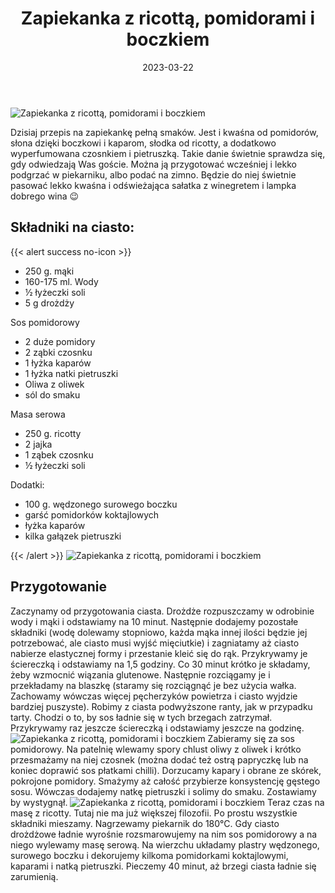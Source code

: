 ﻿---
title: "Zapiekanka z ricottą, pomidorami i boczkiem"
date: 2023-03-22
gallery:
- /img/Zapiekanka-z-ricotta-pomidorami-boczkiem/Zapiekanka-z-ricotta-pomidorami-boczkiem-1.JPG
- /img/Zapiekanka-z-ricotta-pomidorami-boczkiem/Zapiekanka-z-ricotta-pomidorami-boczkiem-2.JPG
- /img/Zapiekanka-z-ricotta-pomidorami-boczkiem/Zapiekanka-z-ricotta-pomidorami-boczkiem-3.JPG
- /img/Zapiekanka-z-ricotta-pomidorami-boczkiem/Zapiekanka-z-ricotta-pomidorami-boczkiem-4.JPG
- /img/Zapiekanka-z-ricotta-pomidorami-boczkiem/Zapiekanka-z-ricotta-pomidorami-boczkiem-5.JPG
categories:
- pieczywo
tags:
- chleb
- mąka żytnia
- mąka pszenna
- wegańskie
thumbnailImagePosition: "top"
---
![Zapiekanka z ricottą, pomidorami i boczkiem](/img/Zapiekanka-z-ricotta-pomidorami-boczkiem/Zapiekanka-z-ricotta-pomidorami-boczkiem-5.JPG)

Dzisiaj przepis na zapiekankę pełną smaków. Jest i kwaśna od pomidorów, słona dzięki boczkowi i kaparom, słodka od ricotty, a dodatkowo wyperfumowana czosnkiem i pietruszką. Takie danie świetnie sprawdza się, gdy odwiedzają Was goście. Można ją przygotować wcześniej i lekko podgrzać w piekarniku, albo podać na zimno. Będzie do niej świetnie pasować lekko kwaśna i odświeżająca sałatka z winegretem i lampka dobrego wina 😉 
<!--more-->

## Składniki na ciasto:
{{< alert success no-icon >}}
- 250 g. mąki
- 160-175 ml. Wody
- ½ łyżeczki soli
- 5 g drożdży
 
Sos pomidorowy
- 2 duże pomidory
- 2 ząbki czosnku
- 1 łyżka kaparów
- 1 łyżka natki pietruszki
- Oliwa z oliwek
- sól do smaku

Masa serowa
- 250 g. ricotty
- 2 jajka
- 1 ząbek czosnku
- ½ łyżeczki soli


Dodatki:
- 100 g. wędzonego surowego boczku
- garść pomidorków koktajlowych
- łyżka kaparów
- kilka gałązek pietruszki


{{< /alert >}}
![Zapiekanka z ricottą, pomidorami i boczkiem](/img/Zapiekanka-z-ricotta-pomidorami-boczkiem/Zapiekanka-z-ricotta-pomidorami-boczkiem-4.JPG)
## Przygotowanie
Zaczynamy od przygotowania ciasta. Drożdże rozpuszczamy w odrobinie wody i mąki i odstawiamy na 10 minut. Następnie dodajemy pozostałe składniki (wodę dolewamy stopniowo, każda mąka innej ilości będzie jej potrzebować, ale ciasto musi wyjść mięciutkie) i zagniatamy aż ciasto nabierze elastycznej formy i przestanie kleić się do rąk. Przykrywamy je ściereczką i odstawiamy na 1,5 godziny. Co 30 minut krótko je składamy, żeby wzmocnić wiązania glutenowe. Następnie rozciągamy je i przekładamy na blaszkę (staramy się rozciągnąć je bez użycia wałka. Zachowamy wówczas więcej pęcherzyków powietrza i ciasto wyjdzie bardziej puszyste). Robimy z ciasta podwyższone ranty, jak w przypadku tarty. Chodzi o to, by sos ładnie się w tych brzegach zatrzymał. Przykrywamy raz jeszcze ściereczką i odstawiamy jeszcze na godzinę. 
![Zapiekanka z ricottą, pomidorami i boczkiem](/img/Zapiekanka-z-ricotta-pomidorami-boczkiem/Zapiekanka-z-ricotta-pomidorami-boczkiem-3.JPG)
Zabieramy się za sos pomidorowy. Na patelnię wlewamy spory chlust oliwy z oliwek i krótko przesmażamy na niej czosnek (można dodać też ostrą papryczkę lub na koniec doprawić sos płatkami chilli). Dorzucamy kapary i obrane ze skórek, pokrojone pomidory.  Smażymy aż całość przybierze konsystencję gęstego sosu. Wówczas dodajemy natkę pietruszki i solimy do smaku. Zostawiamy by wystygnął. 
![Zapiekanka z ricottą, pomidorami i boczkiem](/img/Zapiekanka-z-ricotta-pomidorami-boczkiem/Zapiekanka-z-ricotta-pomidorami-boczkiem-2.JPG)
Teraz czas na masę z ricotty. Tutaj nie ma już większej filozofii. Po prostu wszystkie składniki mieszamy. 
Nagrzewamy piekarnik do 180°C. Gdy ciasto drożdżowe ładnie wyrośnie rozsmarowujemy na nim sos pomidorowy a na niego wylewamy masę serową. Na wierzchu układamy plastry wędzonego, surowego boczku i dekorujemy kilkoma pomidorkami koktajlowymi, kaparami i natką pietruszki. Pieczemy 40 minut, aż brzegi ciasta ładnie się zarumienią. 
